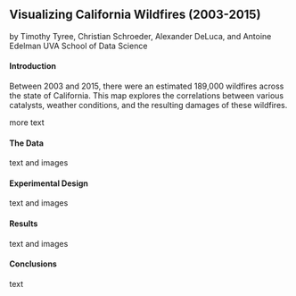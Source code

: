 ## Visualizing California Wildfires (2003-2015)
by Timothy Tyree, Christian Schroeder, Alexander DeLuca, and Antoine Edelman
UVA School of Data Science

#### Introduction
Between 2003 and 2015, there were an estimated 189,000 wildfires across the state of California. This map explores the correlations between various catalysts, weather conditions, and the resulting damages of these wildfires.

more text

#### The Data
text and images

#### Experimental Design
text and images

#### Results
text and images

#### Conclusions
text